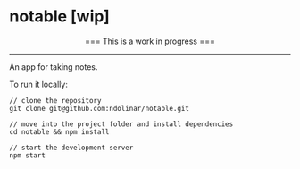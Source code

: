 # notable [wip]

<div style="text-align:center;">=== This is a work in progress ===</div>

---

An app for taking notes.

To run it locally:

```
// clone the repository
git clone git@github.com:ndolinar/notable.git

// move into the project folder and install dependencies
cd notable && npm install

// start the development server
npm start
```
